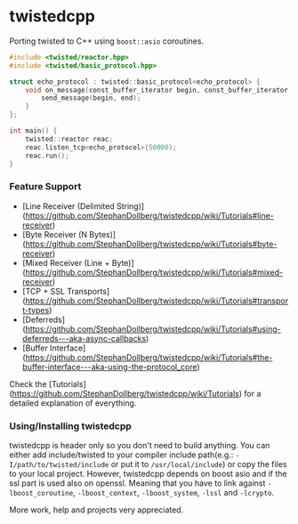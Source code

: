 twistedcpp
==========
Porting twisted to C++ using `boost::asio` coroutines.

``` cpp
#include <twisted/reactor.hpp>
#include <twisted/basic_protocol.hpp>

struct echo_protocol : twisted::basic_protocol<echo_protocol> {
    void on_message(const_buffer_iterator begin, const_buffer_iterator end) { 
        send_message(begin, end);
    }
};

int main() {
    twisted::reactor reac;
    reac.listen_tcp<echo_protocol>(50000);
    reac.run();
}
```
### Feature Support
 - [Line Receiver (Delimited String)] (https://github.com/StephanDollberg/twistedcpp/wiki/Tutorials#line-receiver)
 - [Byte Receiver (N Bytes)] (https://github.com/StephanDollberg/twistedcpp/wiki/Tutorials#byte-receiver)
 - [Mixed Receiver (Line + Byte)] (https://github.com/StephanDollberg/twistedcpp/wiki/Tutorials#mixed-receiver)
 - [TCP + SSL Transports] (https://github.com/StephanDollberg/twistedcpp/wiki/Tutorials#transport-types)
 - [Deferreds] (https://github.com/StephanDollberg/twistedcpp/wiki/Tutorials#using-deferreds---aka-async-callbacks)
 - [Buffer Interface] (https://github.com/StephanDollberg/twistedcpp/wiki/Tutorials#the-buffer-interface---aka-using-the-protocol_core)

Check the [Tutorials] (https://github.com/StephanDollberg/twistedcpp/wiki/Tutorials) for a detailed explanation of everything.

### Using/Installing twistedcpp

twistedcpp is header only so you don't need to build anything. You can either add include/twisted to your compiler include path(e.g.: 
`-I/path/to/twisted/include` or put it to `/usr/local/include`) or copy the files to your local project. However, twistedcpp depends on boost asio and if the ssl part is used also on openssl. Meaning that you have to link against `-lboost_coroutine`, `-lboost_context`, `-lboost_system`, `-lssl` and `-lcrypto`.

More work, help and projects very appreciated. 
